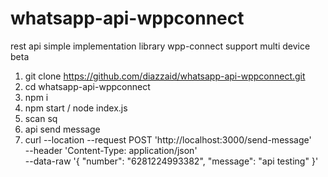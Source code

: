 # whatsapp-api-wppconnect
rest api simple implementation library wpp-connect support multi device beta
1. git clone https://github.com/diazzaid/whatsapp-api-wppconnect.git
2. cd whatsapp-api-wppconnect
3. npm i
4. npm start / node index.js
5. scan sq
6. api send message
7. curl --location --request POST 'http://localhost:3000/send-message' \
--header 'Content-Type: application/json' \
--data-raw '{
  "number": "6281224993382",
  "message": "api testing"
}'

